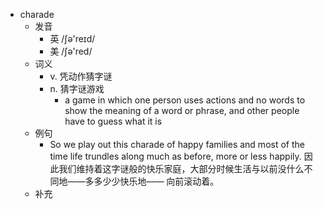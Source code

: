 - charade
  - 发音
    - 英 /ʃə'reɪd/
    - 美 /ʃə'red/
  - 词义
    - v. 凭动作猜字谜
    - n. 猜字谜游戏
      - a game in which one person uses actions and no words to show the meaning of a word or phrase, and other people have to guess what it is
  - 例句
    - So we play out this charade of happy families and most of the time life trundles along much as before, more or less happily. 因此我们维持着这字谜般的快乐家庭，大部分时候生活与以前没什么不同地——多多少少快乐地—— 向前滚动着。
  - 补充
